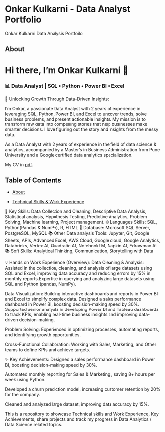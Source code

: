 # Onkar Kulkarni - Data Analyst Portfolio
Onkar Kulkarni Data Analysis Portfoilo

## About
# Hi there, I’m **Onkar Kulkarni** 👋  
### 📊 Data Analyst | SQL • Python • Power BI • Excel

🚀 Unlocking Growth Through Data-Driven Insights:

I’m Onkar, a passionate Data Analyst with 2 years of experience in leveraging SQL, Python, Power BI, and Excel to uncover trends, solve business problems, and present actionable insights. My mission is to transform raw data into compelling stories that help businesses make smarter decisions. I love figuring out the story and insights from the messy data. 

As a Data Analyst with 2 years of experience in the field of data science & analytics, accompanied by a Master’s in Business Administration from Pune University and a Google certified data analytics specialization. 

My CV in [pdf](https://github.com/tiannaparris/Data-Analysis-Portfolio/blob/main/Tianna%20Parris%20CV.pdf).

## Table of Contents

- [About](https://github.com/tiannaparris/Data-Analysis-Portfolio/blob/main/README.md#about)

- [Technical Skills & Work Experience](https://github.com/tiannaparris/Data-Analysis-Portfolio/blob/main/README.md#technical-skills)

🔑 Key Skills: Data Collection and Cleaning, Descriptive Data Analysis, Statistical analysis, Hypothesis Testing, Predictive Analytics, Problem Solving, Machine learning, Project management.
🌐 Languages Skills: SQL, Python(Pandas & NumPy), R, HTML
💾 Database: Microsoft SQL Server, PostgreSQL, MySQL
📚 Other Data analysis Tools: Jupyter, Git, Google Sheets, APIs, Advanced Excel, AWS Cloud, Google cloud, Google Analytics, Databricks, Vertex AI, Quadratic.AI, NotebookLM, Napkin.AI, Edrawmax AI
📚 Soft Skills: Analytical Thinking, Communication, Storytelling with Data


💡 Hands on Work Experience (Overview):
Data Cleaning & Analysis: 
Assisted in the collection, cleaning, and analysis of large datasets using SQL and Excel, improving data accuracy and reducing errors by 15% in monthly reports.Expertise in querying and analyzing large datasets using SQL and Python (pandas, NumPy). 

Data Visualization: 
Building interactive dashboards and reports in Power BI and Excel to simplify complex data. 
Designed a sales performance dashboard in Power BI, boosting decision-making speed by 30%. 
Supported senior analysts in developing Power BI and Tableau dashboards to track KPIs, enabling real-time business insights and improving data-driven decision-making. 

Problem Solving: Experienced in optimizing processes, automating reports, and identifying growth opportunities.

Cross-Functional Collaboration: Working with Sales, Marketing, and Other teams to define KPIs and achieve targets.


✨ Key Achievements:
Designed a sales performance dashboard in Power BI, boosting decision-making speed by 30%.

Automated monthly reporting for Sales & Marketing , saving 8+ hours per week using Python.

Developed a churn prediction model, increasing customer retention by 20% for the company.

Cleaned and analyzed large dataset, improving data accuracy by 15%.


This is a repository to showcase Technical skills and Work Experience, Key Achievements, share projects and track my progress in Data Analytics / Data Science related topics.
